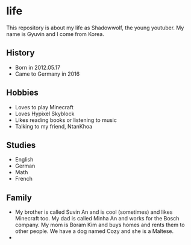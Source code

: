 # life
This repository is about my life as Shadowwolf, the young youtuber. My name is Gyuvin and I come from Korea. 

## History
- Born in 2012.05.17
- Came to Germany in 2016

## Hobbies
- Loves to play Minecraft
- Loves Hypixel Skyblock
- Likes reading books or listening to music
- Talking to my friend, NtanKhoa

## Studies
- English
- German
- Math
- French

## Family
- My brother is called Suvin An and is cool (sometimes) and likes Minecraft too. My dad is called Minha An and works for the Bosch company. My mom is Boram Kim and buys homes and rents them to other people. We have a dog named Cozy and she is a Maltese.
-  
